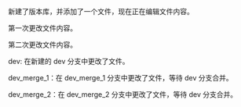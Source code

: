 新建了版本库，并添加了一个文件，现在正在编辑文件内容。

第一次更改文件内容。

第二次更改文件内容。

dev: 在新建的 dev 分支中更改了文件。

dev_merge_1：在 dev_merge_1 分支中更改了文件，等待 dev 分支合并。

dev_merge_2：在 dev_merge_2 分支中更改了文件，等待 dev 分支合并。

